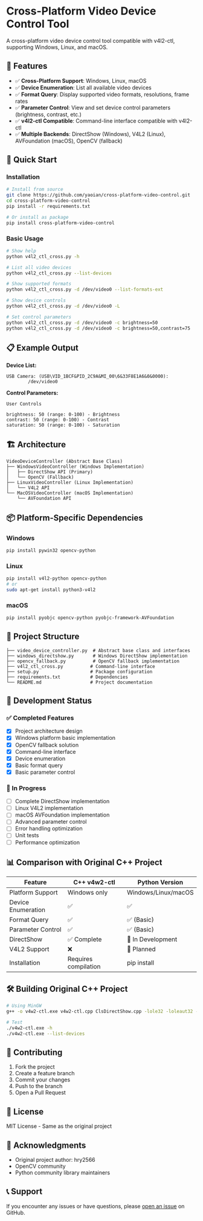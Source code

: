 # Cross-Platform Video Device Control Tool

A cross-platform video device control tool compatible with v4l2-ctl, supporting Windows, Linux, and macOS.

## 🌟 Features

- ✅ **Cross-Platform Support**: Windows, Linux, macOS
- ✅ **Device Enumeration**: List all available video devices
- ✅ **Format Query**: Display supported video formats, resolutions, frame rates
- ✅ **Parameter Control**: View and set device control parameters (brightness, contrast, etc.)
- ✅ **v4l2-ctl Compatible**: Command-line interface compatible with v4l2-ctl
- ✅ **Multiple Backends**: DirectShow (Windows), V4L2 (Linux), AVFoundation (macOS), OpenCV (fallback)

## 🚀 Quick Start

### Installation

```bash
# Install from source
git clone https://github.com/yaoian/cross-platform-video-control.git
cd cross-platform-video-control
pip install -r requirements.txt

# Or install as package
pip install cross-platform-video-control
```

### Basic Usage

```bash
# Show help
python v4l2_ctl_cross.py -h

# List all video devices
python v4l2_ctl_cross.py --list-devices

# Show supported formats
python v4l2_ctl_cross.py -d /dev/video0 --list-formats-ext

# Show device controls
python v4l2_ctl_cross.py -d /dev/video0 -L

# Set control parameters
python v4l2_ctl_cross.py -d /dev/video0 -c brightness=50
python v4l2_ctl_cross.py -d /dev/video0 -c brightness=50,contrast=75
```

## 📋 Example Output

**Device List:**
```
USB Camera: (USB\VID_1BCF&PID_2C9A&MI_00\6&33F8E1A6&0&0000):
        /dev/video0
```

**Control Parameters:**
```
User Controls

brightness: 50 (range: 0-100) - Brightness
contrast: 50 (range: 0-100) - Contrast
saturation: 50 (range: 0-100) - Saturation
```

## 🏗️ Architecture

```
VideoDeviceController (Abstract Base Class)
├── WindowsVideoController (Windows Implementation)
│   ├── DirectShow API (Primary)
│   └── OpenCV (Fallback)
├── LinuxVideoController (Linux Implementation)
│   └── V4L2 API
└── MacOSVideoController (macOS Implementation)
    └── AVFoundation API
```

## 📦 Platform-Specific Dependencies

### Windows
```bash
pip install pywin32 opencv-python
```

### Linux
```bash
pip install v4l2-python opencv-python
# or
sudo apt-get install python3-v4l2
```

### macOS
```bash
pip install pyobjc opencv-python pyobjc-framework-AVFoundation
```

## 📁 Project Structure

```
├── video_device_controller.py  # Abstract base class and interfaces
├── windows_directshow.py       # Windows DirectShow implementation
├── opencv_fallback.py          # OpenCV fallback implementation
├── v4l2_ctl_cross.py          # Command-line interface
├── setup.py                   # Package configuration
├── requirements.txt           # Dependencies
└── README.md                  # Project documentation
```

## 🔧 Development Status

### ✅ Completed Features
- [x] Project architecture design
- [x] Windows platform basic implementation
- [x] OpenCV fallback solution
- [x] Command-line interface
- [x] Device enumeration
- [x] Basic format query
- [x] Basic parameter control

### 🚧 In Progress
- [ ] Complete DirectShow implementation
- [ ] Linux V4L2 implementation
- [ ] macOS AVFoundation implementation
- [ ] Advanced parameter control
- [ ] Error handling optimization
- [ ] Unit tests
- [ ] Performance optimization

## 📊 Comparison with Original C++ Project

| Feature | C++ v4w2-ctl | Python Version |
|---------|--------------|----------------|
| Platform Support | Windows only | Windows/Linux/macOS |
| Device Enumeration | ✅ | ✅ |
| Format Query | ✅ | ✅ (Basic) |
| Parameter Control | ✅ | ✅ (Basic) |
| DirectShow | ✅ Complete | 🔄 In Development |
| V4L2 Support | ❌ | 🔄 Planned |
| Installation | Requires compilation | pip install |

## 🛠️ Building Original C++ Project

```bash
# Using MinGW
g++ -o v4w2-ctl.exe v4w2-ctl.cpp ClsDirectShow.cpp -lole32 -loleaut32 -lstrmiids

# Test
./v4w2-ctl.exe -h
./v4w2-ctl.exe --list-devices
```

## 🤝 Contributing

1. Fork the project
2. Create a feature branch
3. Commit your changes
4. Push to the branch
5. Open a Pull Request

## 📄 License

MIT License - Same as the original project

## 🙏 Acknowledgments

- Original project author: hry2566
- OpenCV community
- Python community library maintainers

## 📞 Support

If you encounter any issues or have questions, please [open an issue](https://github.com/yaoian/cross-platform-video-control/issues) on GitHub.
